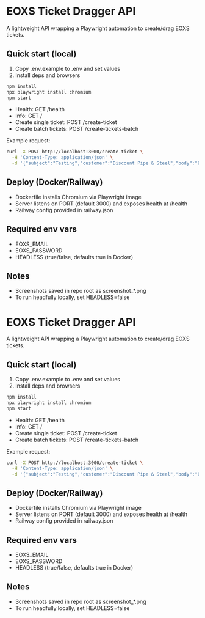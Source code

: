 # EOXS Ticket Dragger API

A lightweight API wrapping a Playwright automation to create/drag EOXS tickets.

## Quick start (local)
1. Copy .env.example to .env and set values
2. Install deps and browsers

```bash
npm install
npx playwright install chromium
npm start
```

- Health: GET /health
- Info: GET /
- Create single ticket: POST /create-ticket
- Create batch tickets: POST /create-tickets-batch

Example request:
```bash
curl -X POST http://localhost:3000/create-ticket \
  -H 'Content-Type: application/json' \
  -d '{"subject":"Testing","customer":"Discount Pipe & Steel","body":"Email content","assignedTo":"Sahaj Katiyar"}'
```

## Deploy (Docker/Railway)
- Dockerfile installs Chromium via Playwright image
- Server listens on PORT (default 3000) and exposes health at /health
- Railway config provided in railway.json

## Required env vars
- EOXS_EMAIL
- EOXS_PASSWORD
- HEADLESS (true/false, defaults true in Docker)

## Notes
- Screenshots saved in repo root as screenshot_*.png
- To run headfully locally, set HEADLESS=false

# EOXS Ticket Dragger API

A lightweight API wrapping a Playwright automation to create/drag EOXS tickets.

## Quick start (local)
1. Copy .env.example to .env and set values
2. Install deps and browsers

```bash
npm install
npx playwright install chromium
npm start
```

- Health: GET /health
- Info: GET /
- Create single ticket: POST /create-ticket
- Create batch tickets: POST /create-tickets-batch

Example request:
```bash
curl -X POST http://localhost:3000/create-ticket \
  -H 'Content-Type: application/json' \
  -d '{"subject":"Testing","customer":"Discount Pipe & Steel","body":"Email content","assignedTo":"Sahaj Katiyar"}'
```

## Deploy (Docker/Railway)
- Dockerfile installs Chromium via Playwright image
- Server listens on PORT (default 3000) and exposes health at /health
- Railway config provided in railway.json

## Required env vars
- EOXS_EMAIL
- EOXS_PASSWORD
- HEADLESS (true/false, defaults true in Docker)

## Notes
- Screenshots saved in repo root as screenshot_*.png
- To run headfully locally, set HEADLESS=false
